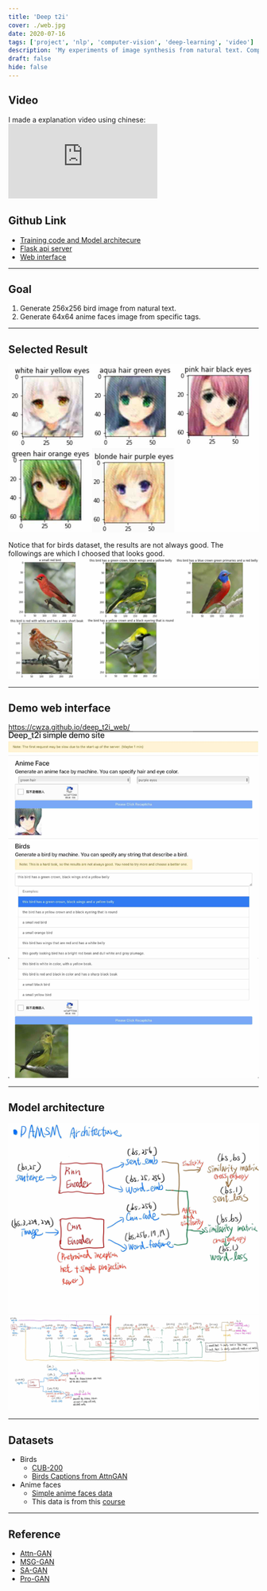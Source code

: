 ```yaml
---
title: 'Deep t2i'
cover: ./web.jpg
date: 2020-07-16
tags: ['project', 'nlp', 'computer-vision', 'deep-learning', 'video']
description: 'My experiments of image synthesis from natural text. Complete Deep Learining Project that including training, flask backend api and react frontend web interface'
draft: false
hide: false
---
```


## Video
I made a explanation video using chinese:  
<Embed src="https://www.youtube.com/embed/W--rd8A1ZsE" />

## Github Link
* [Training code and Model architecure](https://github.com/cwza/deep_t2i)
* [Flask api server](https://github.com/cwza/deep_t2i/tree/master/server)
* [Web interface](https://github.com/cwza/deep_t2i_web)

---

## Goal
1. Generate 256x256 bird image from natural text.
2. Generate 64x64 anime faces image from specific tags.

---

## Selected Result
![alt anime faces result](./anime_heads_result.jpg)

Notice that for birds dataset, the results are not always good. The followings are which I choosed that looks good.
![alt birds result](./birds_result.jpg)

---

## Demo web interface
https://cwza.github.io/deep_t2i_web/
![alt web](./web.jpg)

---

## Model architecture
![alt DAMSM Arch](./DAMSM_arch.jpg)
![alt GAN Arch](./GAN_arch.jpg)

---

## Datasets
* Birds
    + [CUB-200](http://www.vision.caltech.edu/visipedia/CUB-200-2011.html)
    + [Birds Captions from AttnGAN](https://drive.google.com/open?id=1O_LtUP9sch09QH3s_EBAgLEctBQ5JBSJ)
* Anime faces
    + [Simple anime faces data](https://drive.google.com/uc?export=download&id=1tpW7ZVNosXsIAWu8-f5EpwtF3ls3pb79)
    + This data is from this [course](http://speech.ee.ntu.edu.tw/~tlkagk/courses_MLDS18.html) 

---

## Reference
* [Attn-GAN](https://github.com/taoxugit/AttnGAN)
* [MSG-GAN](https://github.com/akanimax/BMSG-GAN)
* [SA-GAN](https://arxiv.org/abs/1805.08318)
* [Pro-GAN](https://arxiv.org/abs/1710.10196)